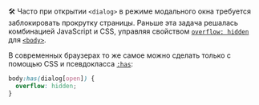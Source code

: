 🛠 Часто при открытии `<dialog>` в режиме модального окна требуется заблокировать прокрутку страницы. Раньше эта задача решалась комбинацией JavaScript и CSS, управляя свойством [`overflow: hidden`](/css/overflow/) для [`<body>`](/html/body/).

В современных браузерах то же самое можно сделать только с помощью CSS и псевдокласса [`:has`](/css/has/):

```css
body:has(dialog[open]) {
  overflow: hidden;
}
```
